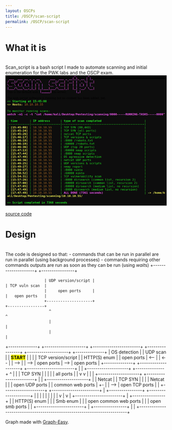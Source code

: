 ```yaml
---
layout: OSCPs
title: /OSCP/scan-script
permalink: /OSCP/scan-script
---
```


<h1>What it is</h1>

<p><br>Scan_script is a bash script I made to automate scanning and initial enumeration for the PWK labs and the OSCP exam.

<img src="/OSCP/scan-script/execution-example.png" alt="execution example" width="800" height="auto">

<a href="https://github.com/Plotkine/scan_script" target="_blank" rel="noopener noreferrer">source code</a></p>

<h1>Design</h1>

<p><br>The code is designed so that:
- commands that can be run in parallel are run in parallel (using background processes)
- commands requiring other commands outputs are run as soon as they can be run (using <i>wait</i>s)

<!--  <img src="/OSCP/scan-script/flow.png" alt="script flow" width="800" height="auto"></p> -->

<!--<div class="container-ascii-graph">-->                     +--------------------+                                   +----------------+
                     | UDP version/script |                                   | TCP vuln scan  |
                     |     open ports     |                                   |   open ports   |
                     +--------------------+                                   +----------------+
                       ^                                                        ^
                       |                                                        |
                       |                                                        |
+--------------+     +--------------------+     +-----------------------+     +----------------+     +--------------------+     +--------------+
| OS detection |     |      UDP scan      |     |         <mark><b>START</b></mark>         |     |                |     | TCP version/script |     | HTTP(S) enum |
|  open ports  | <-- |                    | <-- |                       | --> |                | --> |     open ports     | --> |  open ports  |
+--------------+     +--------------------+     +-----------------------+     |                |     +--------------------+     +--------------+
  ^                    |                          |                           |    TCP SYN     |
  |                    |                          |                           |   all ports    |
  |                    v                          v                           |                |
  |                  +--------------------+     +-----------------------+     |                |     +--------------------+
  |                  |       Netcat       |     |        TCP SYN        |     |                |     |       Netcat       |
  |                  |   open UDP ports   |     |   common web ports    |  +- |                | --> |   open TCP ports   |
  |                  +--------------------+     +-----------------------+  |  +----------------+     +--------------------+
  |                                               |                        |    |
  |                                               |                        |    |
  |                                               v                        |    v
  |                                             +-----------------------+  |  +----------------+
  |                                             |     HTTP(S) enum      |  |  |    Smb enum    |
  |                                             | open common web ports |  |  | open smb ports |
  |                                             +-----------------------+  |  +----------------+
  |                                                                        |
  +------------------------------------------------------------------------+<!--</div>--></p>

<p>Graph made with <a href="https://github.com/ironcamel/Graph-Easy" target="_blank" rel="noopener noreferrer">Graph-Easy</a>.</p>

<!-- <p>Source code and instructions on how to use this script <a href="https://github.com/Plotkine/scan_script" target="_blank" rel="noopener noreferrer">here</a>.</p> -->
